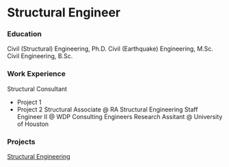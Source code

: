 # Structural Engineer

### Education
Civil (Structural) Engineering, Ph.D.
Civil (Earthquake) Engineering, M.Sc.
Civil Engineering, B.Sc.

### Work Experience
Structural Consultant
- Project 1
- Project 2
Structural Associate @ RA Structural Engineering
Staff Engineer II @ WDP Consulting Engineers
Research Assitant @ University of Houston

### Projects
[Structural Engineering](https://hkaragah.github.io/portfolio/structure)

